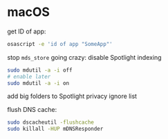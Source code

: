 <!-- toc -->
# macOS

get ID of app:

```bash
osascript -e 'id of app "SomeApp"'
```

stop `mds_store` going crazy: disable Spotlight indexing

```bash
sudo mdutil -a -i off
# enable later
sudo mdutil -a -i on
```

add big folders to Spotlight privacy ignore list

flush DNS cache:

```sh
sudo dscacheutil -flushcache
sudo killall -HUP mDNSResponder
```
